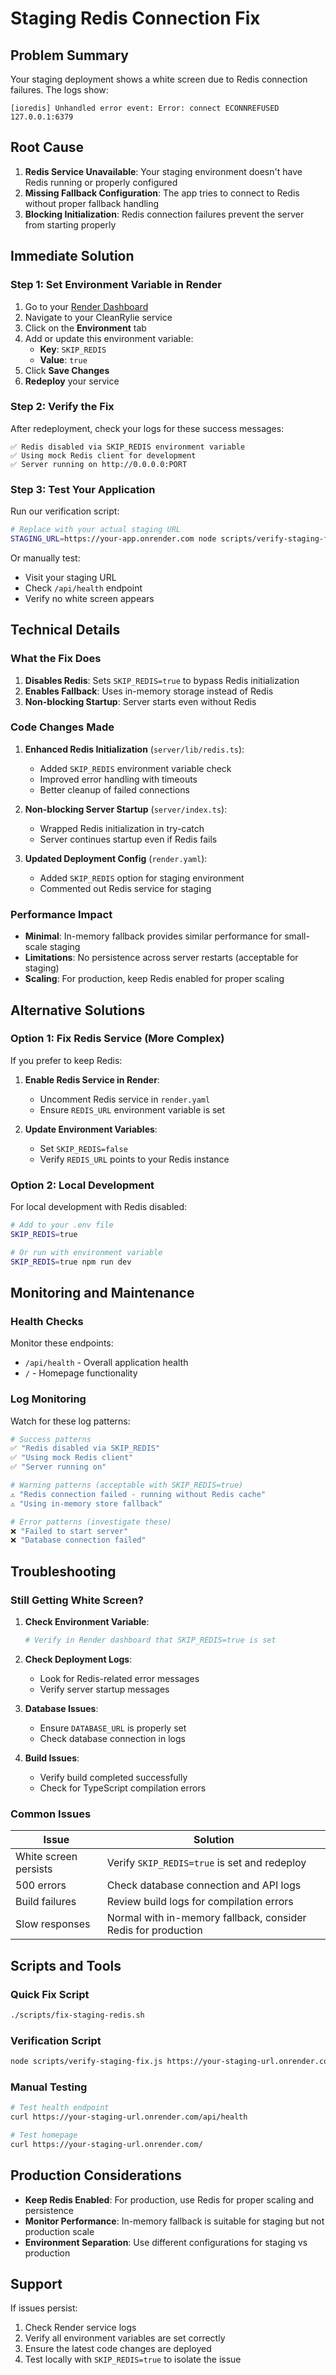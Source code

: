 # Staging Redis Connection Fix

## Problem Summary

Your staging deployment shows a white screen due to Redis connection failures. The logs show:
```
[ioredis] Unhandled error event: Error: connect ECONNREFUSED 127.0.0.1:6379
```

## Root Cause

1. **Redis Service Unavailable**: Your staging environment doesn't have Redis running or properly configured
2. **Missing Fallback Configuration**: The app tries to connect to Redis without proper fallback handling
3. **Blocking Initialization**: Redis connection failures prevent the server from starting properly

## Immediate Solution

### Step 1: Set Environment Variable in Render

1. Go to your [Render Dashboard](https://dashboard.render.com)
2. Navigate to your CleanRylie service
3. Click on the **Environment** tab
4. Add or update this environment variable:
   - **Key**: `SKIP_REDIS`
   - **Value**: `true`
5. Click **Save Changes**
6. **Redeploy** your service

### Step 2: Verify the Fix

After redeployment, check your logs for these success messages:
```
✅ Redis disabled via SKIP_REDIS environment variable
✅ Using mock Redis client for development
✅ Server running on http://0.0.0.0:PORT
```

### Step 3: Test Your Application

Run our verification script:
```bash
# Replace with your actual staging URL
STAGING_URL=https://your-app.onrender.com node scripts/verify-staging-fix.js
```

Or manually test:
- Visit your staging URL
- Check `/api/health` endpoint
- Verify no white screen appears

## Technical Details

### What the Fix Does

1. **Disables Redis**: Sets `SKIP_REDIS=true` to bypass Redis initialization
2. **Enables Fallback**: Uses in-memory storage instead of Redis
3. **Non-blocking Startup**: Server starts even without Redis

### Code Changes Made

1. **Enhanced Redis Initialization** (`server/lib/redis.ts`):
   - Added `SKIP_REDIS` environment variable check
   - Improved error handling with timeouts
   - Better cleanup of failed connections

2. **Non-blocking Server Startup** (`server/index.ts`):
   - Wrapped Redis initialization in try-catch
   - Server continues startup even if Redis fails

3. **Updated Deployment Config** (`render.yaml`):
   - Added `SKIP_REDIS` option for staging environment
   - Commented out Redis service for staging

### Performance Impact

- **Minimal**: In-memory fallback provides similar performance for small-scale staging
- **Limitations**: No persistence across server restarts (acceptable for staging)
- **Scaling**: For production, keep Redis enabled for proper scaling

## Alternative Solutions

### Option 1: Fix Redis Service (More Complex)

If you prefer to keep Redis:

1. **Enable Redis Service in Render**:
   - Uncomment Redis service in `render.yaml`
   - Ensure `REDIS_URL` environment variable is set

2. **Update Environment Variables**:
   - Set `SKIP_REDIS=false`
   - Verify `REDIS_URL` points to your Redis instance

### Option 2: Local Development

For local development with Redis disabled:
```bash
# Add to your .env file
SKIP_REDIS=true

# Or run with environment variable
SKIP_REDIS=true npm run dev
```

## Monitoring and Maintenance

### Health Checks

Monitor these endpoints:
- `/api/health` - Overall application health
- `/` - Homepage functionality

### Log Monitoring

Watch for these log patterns:
```bash
# Success patterns
✅ "Redis disabled via SKIP_REDIS"
✅ "Using mock Redis client"
✅ "Server running on"

# Warning patterns (acceptable with SKIP_REDIS=true)
⚠️ "Redis connection failed - running without Redis cache"
⚠️ "Using in-memory store fallback"

# Error patterns (investigate these)
❌ "Failed to start server"
❌ "Database connection failed"
```

## Troubleshooting

### Still Getting White Screen?

1. **Check Environment Variable**:
   ```bash
   # Verify in Render dashboard that SKIP_REDIS=true is set
   ```

2. **Check Deployment Logs**:
   - Look for Redis-related error messages
   - Verify server startup messages

3. **Database Issues**:
   - Ensure `DATABASE_URL` is properly set
   - Check database connection in logs

4. **Build Issues**:
   - Verify build completed successfully
   - Check for TypeScript compilation errors

### Common Issues

| Issue | Solution |
|-------|----------|
| White screen persists | Verify `SKIP_REDIS=true` is set and redeploy |
| 500 errors | Check database connection and API logs |
| Build failures | Review build logs for compilation errors |
| Slow responses | Normal with in-memory fallback, consider Redis for production |

## Scripts and Tools

### Quick Fix Script
```bash
./scripts/fix-staging-redis.sh
```

### Verification Script
```bash
node scripts/verify-staging-fix.js https://your-staging-url.onrender.com
```

### Manual Testing
```bash
# Test health endpoint
curl https://your-staging-url.onrender.com/api/health

# Test homepage
curl https://your-staging-url.onrender.com/
```

## Production Considerations

- **Keep Redis Enabled**: For production, use Redis for proper scaling and persistence
- **Monitor Performance**: In-memory fallback is suitable for staging but not production scale
- **Environment Separation**: Use different configurations for staging vs production

## Support

If issues persist:
1. Check Render service logs
2. Verify all environment variables are set correctly
3. Ensure the latest code changes are deployed
4. Test locally with `SKIP_REDIS=true` to isolate the issue
